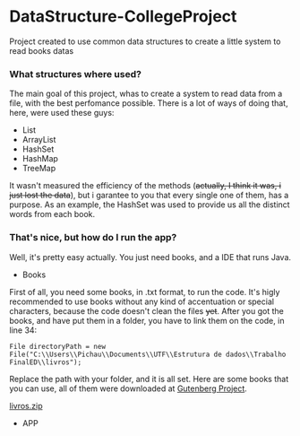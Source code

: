 # DataStructure-CollegeProject
Project created to use common data structures to create a little system to read books datas

### **What structures where used?**
The main goal of this project, whas to create a system to read data from a file, with the best perfomance possible. There is a lot of ways of doing that, here, were used these guys:

- List
- ArrayList
- HashSet
- HashMap
- TreeMap

It wasn't measured the efficiency of the methods (~~actually, I think it was, i just lost the data~~), but i garantee to you that every single one of them, has a purpose. As an example, the HashSet was used to provide us all the distinct words from each book.

### **That's nice, but how do I run the app?**

Well, it's pretty easy actually. You just need books, and a IDE that runs Java. 

- Books

First of all, you need some books, in .txt format, to run the code. It's higly recommended to use books without any kind of accentuation or special characters, because the code doesn't clean the files ~~yet~~. After you got the books, and have put them in a folder, you have to link them on the code, in line 34:

``` 
File directoryPath = new File("C:\\Users\\Pichau\\Documents\\UTF\\Estrutura de dados\\Trabalho FinalED\\livros");
```
Replace the path with your folder, and it is all set. Here are some books that you can use, all of them were downloaded at [Gutenberg Project](https://www.gutenberg.org).

[livros.zip](https://github.com/Theusaopia/DataStructure-CollegeProject/files/7131139/livros.zip)

- APP
